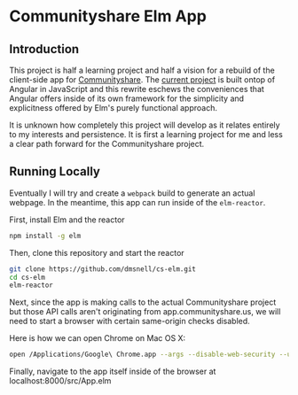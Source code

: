# Communityshare Elm App

## Introduction

This project is half a learning project and half a vision for a rebuild of 
the client-side app for [Communityshare](app.communityshare.us).
The [current project](github.com/communityshare/communityshare) is built
ontop of Angular in JavaScript and this rewrite eschews the conveniences
that Angular offers inside of its own framework for the simplicity and
explicitness offered by Elm's purely functional approach.

It is unknown how completely this project will develop as it relates
entirely to my interests and persistence. It is first a learning project
for me and less a clear path forward for the Communityshare project.

## Running Locally

Eventually I will try and create a `webpack` build to generate an actual
webpage. In the meantime, this app can run inside of the `elm-reactor`.

First, install Elm and the reactor

```bash
npm install -g elm
```

Then, clone this repository and start the reactor

```bash
git clone https://github.com/dmsnell/cs-elm.git
cd cs-elm
elm-reactor
```

Next, since the app is making calls to the actual Communityshare project 
but those API calls aren't originating from app.communityshare.us, we will
need to start a browser with certain same-origin checks disabled.

Here is how we can open Chrome on Mac OS X:
```bash
open /Applications/Google\ Chrome.app --args --disable-web-security --user-data-dir=~/Downloads/ChromeData
```

Finally, navigate to the app itself inside of the browser at localhost:8000/src/App.elm 